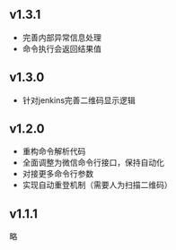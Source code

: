 
## v1.3.1

- 完善内部异常信息处理
- 命令执行会返回结果值

## v1.3.0

- 针对jenkins完善二维码显示逻辑

## v1.2.0

- 重构命令解析代码
- 全面调整为微信命令行接口，保持自动化
- 对接更多命令行参数
- 实现自动重登机制（需要人为扫描二维码）

## v1.1.1

略
